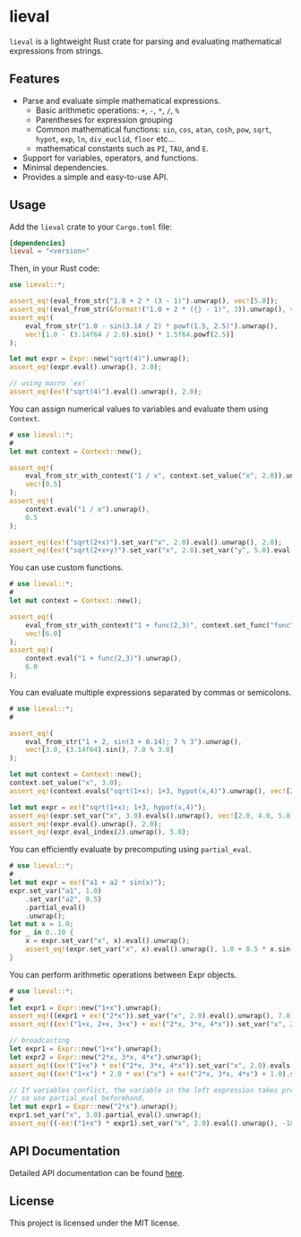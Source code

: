 # lieval

`lieval` is a lightweight Rust crate for parsing and evaluating mathematical expressions from strings.

## Features

- Parse and evaluate simple mathematical expressions.
    - Basic arithmetic operations: `+`, `-`, `*`, `/`, `%`
    - Parentheses for expression grouping
    - Common mathematical functions: `sin`, `cos`, `atan`, `cosh`, `pow`, `sqrt`, `hypot`, `exp`, `ln`, `div_euclid`, `floor` etc...
    - mathematical constants such as `PI`, `TAU`, and `E`.
- Support for variables, operators, and functions.
- Minimal dependencies.
- Provides a simple and easy-to-use API.

## Usage

Add the `lieval` crate to your `Cargo.toml` file:

```toml
[dependencies]
lieval = "<version>"
```

Then, in your Rust code:

```rust
use lieval::*;

assert_eq!(eval_from_str("1.0 + 2 * (3 - 1)").unwrap(), vec![5.0]);
assert_eq!(eval_from_str(&format!("1.0 + 2 * ({} - 1)", 3)).unwrap(), vec![5.0]);
assert_eq!(
    eval_from_str("1.0 - sin(3.14 / 2) * powf(1.5, 2.5)").unwrap(),
    vec![1.0 - (3.14f64 / 2.0).sin() * 1.5f64.powf(2.5)]
);

let mut expr = Expr::new("sqrt(4)").unwrap();
assert_eq!(expr.eval().unwrap(), 2.0);

// using macro `ex!`
assert_eq!(ex!("sqrt(4)").eval().unwrap(), 2.0);
```

You can assign numerical values to variables and evaluate them using `Context`.

```rust
# use lieval::*;
#
let mut context = Context::new();

assert_eq!(
    eval_from_str_with_context("1 / x", context.set_value("x", 2.0)).unwrap(),
    vec![0.5]
);
assert_eq!(
    context.eval("1 / x").unwrap(),
    0.5
);

assert_eq!(ex!("sqrt(2+x)").set_var("x", 2.0).eval().unwrap(), 2.0);
assert_eq!(ex!("sqrt(2+x+y)").set_var("x", 2.0).set_var("y", 5.0).eval().unwrap(), 3.0);
```

You can use custom functions.

```rust
# use lieval::*;
# 
let mut context = Context::new();

assert_eq!(
    eval_from_str_with_context("1 + func(2,3)", context.set_func("func", 2, |x| x[0] + x[1])).unwrap(),
    vec![6.0]
);
assert_eq!(
    context.eval("1 + func(2,3)").unwrap(),
    6.0
);
```

You can evaluate multiple expressions separated by commas or semicolons.

```rust
# use lieval::*;
# 

assert_eq!(
    eval_from_str("1 + 2, sin(3 + 0.14); 7 % 3").unwrap(), 
    vec![3.0, (3.14f64).sin(), 7.0 % 3.0]
);

let mut context = Context::new();
context.set_value("x", 3.0);
assert_eq!(context.evals("sqrt(1+x); 1+3, hypot(x,4)").unwrap(), vec![2.0, 4.0, 5.0]);

let mut expr = ex!("sqrt(1+x); 1+3, hypot(x,4)");
assert_eq!(expr.set_var("x", 3.0).evals().unwrap(), vec![2.0, 4.0, 5.0]);
assert_eq!(expr.eval().unwrap(), 2.0);
assert_eq!(expr.eval_index(2).unwrap(), 5.0);
```

You can efficiently evaluate by precomputing using `partial_eval`.

```rust
# use lieval::*;
# 
let mut expr = ex!("a1 + a2 * sin(x)");
expr.set_var("a1", 1.0)
    .set_var("a2", 0.5)
    .partial_eval()
    .unwrap();
let mut x = 1.0;
for _ in 0..10 {
    x = expr.set_var("x", x).eval().unwrap();
    assert_eq!(expr.set_var("x", x).eval().unwrap(), 1.0 + 0.5 * x.sin());
}
```

You can perform arithmetic operations between Expr objects.

```rust
# use lieval::*;
# 
let expr1 = Expr::new("1+x").unwrap();
assert_eq!((expr1 + ex!("2*x")).set_var("x", 2.0).eval().unwrap(), 7.0);
assert_eq!((ex!("1+x, 2+x, 3+x") + ex!("2*x, 3*x, 4*x")).set_var("x", 2.0).evals().unwrap(), vec![7.0, 10.0, 13.0]);

// broadcasting
let expr1 = Expr::new("1+x").unwrap();
let expr2 = Expr::new("2*x, 3*x, 4*x").unwrap();
assert_eq!((ex!("1+x") * ex!("2*x, 3*x, 4*x")).set_var("x", 2.0).evals().unwrap(), vec![12.0, 18.0, 24.0]);
assert_eq!((ex!("1+x") * 2.0 * ex!("x") + ex!("2*x, 3*x, 4*x") + 1.0).set_var("x", 2.0).evals().unwrap(), vec![17.0, 19.0, 21.0]);

// If variables conflict, the variable in the left expression takes precedence,
// so use partial_eval beforehand.
let mut expr1 = Expr::new("2*x").unwrap();
expr1.set_var("x", 3.0).partial_eval().unwrap();
assert_eq!((-ex!("1+x") * expr1).set_var("x", 2.0).eval().unwrap(), -18.0);
```

## API Documentation

Detailed API documentation can be found [here](https://docs.rs/lieval).

## License

This project is licensed under the MIT license.